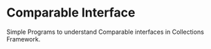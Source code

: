 # Comparable Interface

Simple Programs to understand Comparable interfaces in Collections Framework.
